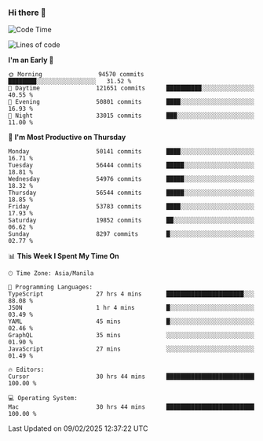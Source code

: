 ### Hi there 👋

<!--START_SECTION:waka-->
![Code Time](http://img.shields.io/badge/Code%20Time-5%2C839%20hrs%2057%20mins-blue)

![Lines of code](https://img.shields.io/badge/From%20Hello%20World%20I%27ve%20Written-117.4%20million%20lines%20of%20code-blue)

**I'm an Early 🐤** 

```text
🌞 Morning                94570 commits       ████████░░░░░░░░░░░░░░░░░   31.52 % 
🌆 Daytime                121651 commits      ██████████░░░░░░░░░░░░░░░   40.55 % 
🌃 Evening                50801 commits       ████░░░░░░░░░░░░░░░░░░░░░   16.93 % 
🌙 Night                  33015 commits       ███░░░░░░░░░░░░░░░░░░░░░░   11.00 % 
```
📅 **I'm Most Productive on Thursday** 

```text
Monday                   50141 commits       ████░░░░░░░░░░░░░░░░░░░░░   16.71 % 
Tuesday                  56444 commits       █████░░░░░░░░░░░░░░░░░░░░   18.81 % 
Wednesday                54976 commits       █████░░░░░░░░░░░░░░░░░░░░   18.32 % 
Thursday                 56544 commits       █████░░░░░░░░░░░░░░░░░░░░   18.85 % 
Friday                   53783 commits       ████░░░░░░░░░░░░░░░░░░░░░   17.93 % 
Saturday                 19852 commits       ██░░░░░░░░░░░░░░░░░░░░░░░   06.62 % 
Sunday                   8297 commits        █░░░░░░░░░░░░░░░░░░░░░░░░   02.77 % 
```


📊 **This Week I Spent My Time On** 

```text
🕑︎ Time Zone: Asia/Manila

💬 Programming Languages: 
TypeScript               27 hrs 4 mins       ██████████████████████░░░   88.08 % 
JSON                     1 hr 4 mins         █░░░░░░░░░░░░░░░░░░░░░░░░   03.49 % 
YAML                     45 mins             █░░░░░░░░░░░░░░░░░░░░░░░░   02.46 % 
GraphQL                  35 mins             ░░░░░░░░░░░░░░░░░░░░░░░░░   01.90 % 
JavaScript               27 mins             ░░░░░░░░░░░░░░░░░░░░░░░░░   01.49 % 

🔥 Editors: 
Cursor                   30 hrs 44 mins      █████████████████████████   100.00 % 

💻 Operating System: 
Mac                      30 hrs 44 mins      █████████████████████████   100.00 % 
```


 Last Updated on 09/02/2025 12:37:22 UTC
<!--END_SECTION:waka-->


<!--
**rad182/rad182** is a ✨ _special_ ✨ repository because its `README.md` (this file) appears on your GitHub profile.

Here are some ideas to get you started:

- 🔭 I’m currently working on ...
- 🌱 I’m currently learning ...
- 👯 I’m looking to collaborate on ...
- 🤔 I’m looking for help with ...
- 💬 Ask me about ...
- 📫 How to reach me: ...
- 😄 Pronouns: ...
- ⚡ Fun fact: ...
-->
